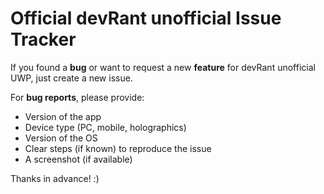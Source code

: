 # Official devRant unofficial Issue Tracker
If you found a **bug** or want to request a new **feature** for devRant unofficial UWP, just create a new issue.

For **bug reports**, please provide:
- Version of the app
- Device type (PC, mobile, holographics)
- Version of the OS
- Clear steps (if known) to reproduce the issue
- A screenshot (if available)

Thanks in advance! :)
